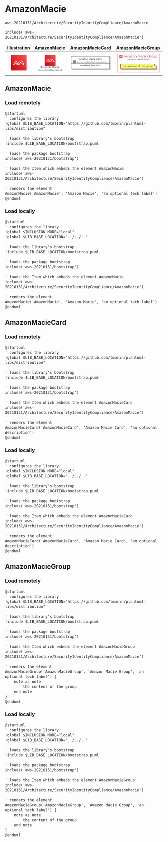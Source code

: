# AmazonMacie


```text
aws-20210131/Architecture/SecurityIdentityCompliance/AmazonMacie
```

```text
include('aws-20210131/Architecture/SecurityIdentityCompliance/AmazonMacie')
```



| Illustration | AmazonMacie | AmazonMacieCard | AmazonMacieGroup |
| :---: | :---: | :---: | :---: |
| ![illustration for Illustration](../../../aws-20210131/Architecture/SecurityIdentityCompliance/AmazonMacie.png) | ![illustration for AmazonMacie](../../../aws-20210131/Architecture/SecurityIdentityCompliance/AmazonMacie.Local.png) | ![illustration for AmazonMacieCard](../../../aws-20210131/Architecture/SecurityIdentityCompliance/AmazonMacieCard.Local.png) | ![illustration for AmazonMacieGroup](../../../aws-20210131/Architecture/SecurityIdentityCompliance/AmazonMacieGroup.Local.png) |




## AmazonMacie

### Load remotely
```plantuml
@startuml
' configures the library
!global $LIB_BASE_LOCATION="https://github.com/tmorin/plantuml-libs/distribution"

' loads the library's bootstrap
!include $LIB_BASE_LOCATION/bootstrap.puml

' loads the package bootstrap
include('aws-20210131/bootstrap')

' loads the Item which embeds the element AmazonMacie
include('aws-20210131/Architecture/SecurityIdentityCompliance/AmazonMacie')

' renders the element
AmazonMacie('AmazonMacie', 'Amazon Macie', 'an optional tech label')
@enduml
```

### Load locally
```plantuml
@startuml
' configures the library
!global $INCLUSION_MODE="local"
!global $LIB_BASE_LOCATION="../../.."

' loads the library's bootstrap
!include $LIB_BASE_LOCATION/bootstrap.puml

' loads the package bootstrap
include('aws-20210131/bootstrap')

' loads the Item which embeds the element AmazonMacie
include('aws-20210131/Architecture/SecurityIdentityCompliance/AmazonMacie')

' renders the element
AmazonMacie('AmazonMacie', 'Amazon Macie', 'an optional tech label')
@enduml
```

## AmazonMacieCard

### Load remotely
```plantuml
@startuml
' configures the library
!global $LIB_BASE_LOCATION="https://github.com/tmorin/plantuml-libs/distribution"

' loads the library's bootstrap
!include $LIB_BASE_LOCATION/bootstrap.puml

' loads the package bootstrap
include('aws-20210131/bootstrap')

' loads the Item which embeds the element AmazonMacieCard
include('aws-20210131/Architecture/SecurityIdentityCompliance/AmazonMacie')

' renders the element
AmazonMacieCard('AmazonMacieCard', 'Amazon Macie Card', 'an optional description')
@enduml
```

### Load locally
```plantuml
@startuml
' configures the library
!global $INCLUSION_MODE="local"
!global $LIB_BASE_LOCATION="../../.."

' loads the library's bootstrap
!include $LIB_BASE_LOCATION/bootstrap.puml

' loads the package bootstrap
include('aws-20210131/bootstrap')

' loads the Item which embeds the element AmazonMacieCard
include('aws-20210131/Architecture/SecurityIdentityCompliance/AmazonMacie')

' renders the element
AmazonMacieCard('AmazonMacieCard', 'Amazon Macie Card', 'an optional description')
@enduml
```

## AmazonMacieGroup

### Load remotely
```plantuml
@startuml
' configures the library
!global $LIB_BASE_LOCATION="https://github.com/tmorin/plantuml-libs/distribution"

' loads the library's bootstrap
!include $LIB_BASE_LOCATION/bootstrap.puml

' loads the package bootstrap
include('aws-20210131/bootstrap')

' loads the Item which embeds the element AmazonMacieGroup
include('aws-20210131/Architecture/SecurityIdentityCompliance/AmazonMacie')

' renders the element
AmazonMacieGroup('AmazonMacieGroup', 'Amazon Macie Group', 'an optional tech label') {
    note as note
        the content of the group
    end note
}
@enduml
```

### Load locally
```plantuml
@startuml
' configures the library
!global $INCLUSION_MODE="local"
!global $LIB_BASE_LOCATION="../../.."

' loads the library's bootstrap
!include $LIB_BASE_LOCATION/bootstrap.puml

' loads the package bootstrap
include('aws-20210131/bootstrap')

' loads the Item which embeds the element AmazonMacieGroup
include('aws-20210131/Architecture/SecurityIdentityCompliance/AmazonMacie')

' renders the element
AmazonMacieGroup('AmazonMacieGroup', 'Amazon Macie Group', 'an optional tech label') {
    note as note
        the content of the group
    end note
}
@enduml
```

